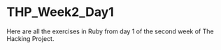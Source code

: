 # THP_Week2_Day1
Here are all the exercises in Ruby from day 1 of the second week of The Hacking Project.
